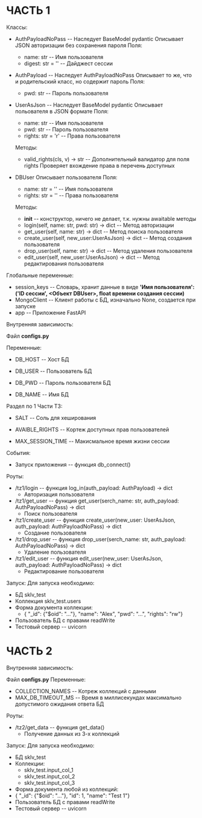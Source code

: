# ЧАСТЬ 1

Классы:
* AuthPayloadNoPass -- Наследует BaseModel pydantic
    Описывает JSON авторизации без сохранения пароля
    Поля:
    * name: str -- Имя пользователя
    * digest: str = '' -- Дайджест сессии
    
* AuthPayload -- Наследует AuthPayloadNoPass
    Описывает то же, что и родительский класс, но содержит пароль
    Поля:
    * pwd: str -- Пароль пользователя
    
* UserAsJson -- Наследует BaseModel pydantic
    Описывает польователя в JSON формате
    Поля:
    * name: str -- Имя пользователя
    * pwd: str -- Пароль пользователя
    * rights: str = 'r' -- Права пользователя

    Методы:
    * valid_rights(cls, v) -> str -- Дополнительный валидатор для поля rights
        Проверяет вхождение права в перечень доступных

* DBUser
    Описывает пользователя
    Поля:
    * name: str = '' -- Имя пользователя
    * rights: str = '' -- Права пользователя

    Методы:
    * __init__ -- конструктор, ничего не делает, т.к. нужны awaitable методы
    * login(self, name: str, pwd: str) -> dict -- Метод авторизации
    * get_user(self, name: str) -> dict -- Метод поиска пользователя
    * create_user(self, new_user:UserAsJson) -> dict -- Метод создания пользователя
    * drop_user(self, name: str) -> dict -- Метод удаления пользователя
    * edit_user(self, new_user:UserAsJson) -> dict -- Метод редактирования пользователя


Глобальные переменные:
* session_keys -- Словарь, хранит данные в виде 
    **'Имя пользователя': ('ID сессии', <Объект DBUser>, float времени создания сессии)**
* MongoClient -- Клиент работы с БД, изначально None, создается при запуске
* app -- Приложение FastAPI


Внутренняя зависимость:

Файл **configs.py**

Переменные:
* DB_HOST -- Хост БД

* DB_USER -- Пользователь БД

* DB_PWD -- Пароль пользователя БД

* DB_NAME -- Имя БД

Раздел по 1 Части ТЗ:

* SALT -- Соль для хеширования

* AVAIBLE_RIGHTS -- Кортеж доступных прав пользователей

* MAX_SESSION_TIME -- Макисмальное время жизни сессии


События:
* Запуск приложения -- функция db_connect()


Роуты:
* /tz1/login -- функция log_in(auth_payload: AuthPayload) -> dict
    * Авторизация пользователя
* /tz1/get_user -- функция get_user(serch_name: str, auth_payload: AuthPayloadNoPass) -> dict
    * Поиск пользователя
* /tz1/create_user -- функция create_user(new_user: UserAsJson, auth_payload: AuthPayloadNoPass) -> dict
    * Создание пользователя
* /tz1/drop_user -- функция drop_user(serch_name: str, auth_payload: AuthPayloadNoPass) -> dict
    * Удаление пользователя
* /tz1/edit_user -- функция edit_user(new_user: UserAsJson, auth_payload: AuthPayloadNoPass) -> dict
    * Редактирование пользователя


Запуск:
Для запуска необходимо:
* БД sklv_test
* Коллекция sklv_test.users
* Форма документа коллекции: 
    * {  "_id": {"$oid": "..."},  "name": "Alex",  "pwd": "...",  "rights": "rw"}
* Пользователь БД с правами readWrite
* Тестовый сервер -- uvicorn



# ЧАСТЬ 2

Внутренняя зависимость:

Файл **configs.py**
Переменные:
* COLLECTION_NAMES -- Котреж коллекций с данными
* MAX_DB_TIMEOUT_MS -- Время в миллисекундах максимально допустимого ожидания ответа БД


Роуты:
* /tz2/get_data -- функция get_data()
    * Получение данных из 3-х коллекций


Запуск:
Для запуска необходимо:
* БД sklv_test
* Коллекции:
    * sklv_test.input_col_1
    * sklv_test.input_col_2
    * sklv_test.input_col_3
* Форма документа любой из коллекций: 
* {  "_id": {"$oid": "..."},  "id": 1,  "name": "Test 1"}
* Пользователь БД с правами readWrite
* Тестовый сервер -- uvicorn